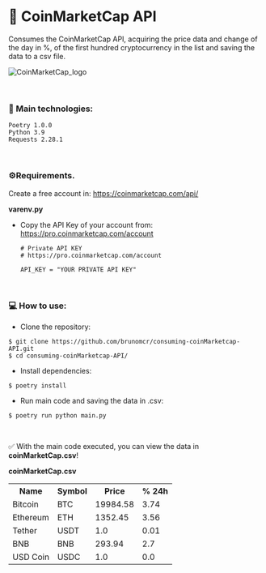 # 📘 CoinMarketCap API
Consumes the CoinMarketCap API, acquiring the price data and change of the day in %, of the first hundred cryptocurrency in the list and saving the data to a csv file.

![CoinMarketCap_logo](https://user-images.githubusercontent.com/61769161/193863265-11b333a3-96f3-476b-bd94-28a6d267e080.png)

<br>

### 📑 Main technologies:
```
Poetry 1.0.0
Python 3.9
Requests 2.28.1
```

<br>

### ⚙️Requirements.
Create a free account in: https://coinmarketcap.com/api/

**varenv.py**
* Copy the API Key of your account from: https://pro.coinmarketcap.com/account
    
    ```shell
    # Private API KEY
    # https://pro.coinmarketcap.com/account
    
    API_KEY = "YOUR PRIVATE API KEY"
    ```

<br>

### 💻 How to use:

- Clone the repository:
```shell
$ git clone https://github.com/brunomcr/consuming-coinMarketcap-API.git
$ cd consuming-coinMarketcap-API/
```

- Install dependencies:
```shell
$ poetry install
```

- Run main code and saving the data in .csv:
```shell
$ poetry run python main.py
```

<br>

✅ With the main code executed, you can view the data in **coinMarketCap.csv**!

**coinMarketCap.csv**

<table>
  <tr>
    <th>Name</th>
    <th>Symbol</th>
    <th>Price</th>
    <th>% 24h</th>
  </tr>
  <tr>
    <td>Bitcoin</td>
    <td>BTC</td>
    <td>19984.58</td>
    <td>3.74</td>
  </tr>
  <tr>
    <td>Ethereum</td>
    <td>ETH</td>
    <td>1352.45</td>
    <td>3.56</td>
  </tr>
  <tr>
    <td>Tether</td>
    <td>USDT</td>
    <td>1.0</td>
    <td>0.01</td>
  </tr>
  <tr>
    <td>BNB</td>
    <td>BNB</td>
    <td>293.94</td>
    <td>2.7</td>
  </tr>
  <tr>
    <td>USD Coin</td>
    <td>USDC</td>
    <td>1.0</td>
    <td>0.0</td>
  </tr>
</table>
